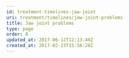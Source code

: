 ```yaml
---
id: treatment-timelines-jaw-joint
uri: treatment/timelines/jaw-joint-problems
title: Jaw joint problems
type: page
order: 0
updated_at: 2017-06-12T12:13:49Z
created_at: 2017-02-23T15:56:28Z
---
```


